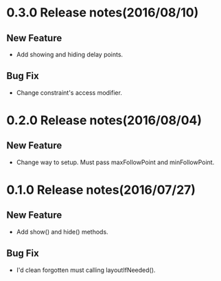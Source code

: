 # 0.3.0 Release notes(2016/08/10)
## New Feature
- Add showing and hiding delay points.

## Bug Fix
- Change constraint's access modifier.

# 0.2.0 Release notes(2016/08/04)
## New Feature
- Change way to setup. Must pass maxFollowPoint and minFollowPoint.

# 0.1.0 Release notes(2016/07/27)
## New Feature
- Add show() and hide() methods.

## Bug Fix
- I'd clean forgotten must calling layoutIfNeeded().
